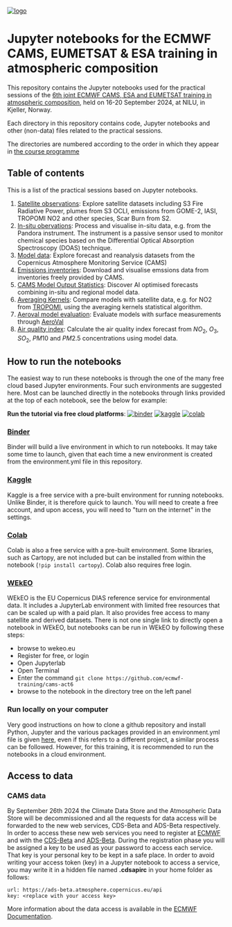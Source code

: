 [![logo](https://raw.githubusercontent.com/ecmwf-training/cams-act6/main/images/logoline.png)](https://atmosphere.copernicus.eu/6th-ecmwf-cams-esa-eumetsat-training-atmospheric-composition)

# Jupyter notebooks for the ECMWF CAMS, EUMETSAT & ESA training in atmospheric composition

This repository contains the Jupyter notebooks used for the practical sessions of the [6th joint ECMWF CAMS, ESA and EUMETSAT training in atmospheric composition](https://atmosphere.copernicus.eu/6th-ecmwf-cams-esa-eumetsat-training-atmospheric-composition),
held on 16-20 September 2024, at NILU, in Kjeller, Norway.

Each directory in this repository contains code, Jupyter notebooks and other (non-data) files related to the practical sessions.

The directories are numbered according to the order in which they appear in [the course programme](https://atmosphere.copernicus.eu/6th-ecmwf-cams-esa-eumetsat-training-atmospheric-composition)

## Table of contents
This is a list of the practical sessions based on Jupyter notebooks.

1. [Satellite observations](/01-satellite/): Explore satellite datasets including S3 Fire Radiative Power, plumes from S3 OCLI, emissions from GOME-2, IASI, TROPOMI NO2 and other species, Scar Burn from S2.
2. [In-situ obervations](/02-in-situ/): Process and visualise in-situ data, e.g. from the Pandora instrument. The instrument is a passive sensor used to monitor chemical species based on the Differential Optical Absorption Spectroscopy (DOAS) technique.
3. [Model data](/03-model/): Explore forecast and reanalysis datasets from the Copernicus Atmosphere Monitoring Service (CAMS)
4. [Emissions inventories](/04-emissions/): Download and visualise emssions data from inventories freely provided by CAMS.
5. [CAMS Model Output Statistics](/05-cams-mos/): Discover AI optimised forecasts combining in-situ and regional model data.
6. [Averaging Kernels](/06-ak/): Compare models with satellite data, e.g. for NO2 from [TROPOMI](https://www.tropomi.eu/), using the averaging kernels statistical algorithm.
7. [Aeroval model evaluation](/07-aeroval/): Evaluate models with surface measurements through [AeroVal](https://aeroval.met.no/)
8. [Air quality index](/08-aqi/): Calculate the air quality index forecast from $NO_2$, $O_3$, $SO_2$, $PM10$ and $PM2.5$ concentrations using model data.


## How to run the notebooks
The easiest way to run these notebooks is through the one of the many free cloud based Jupyter environments. Four such environments are suggested here. Most can be launched directly in the notebooks through links provided at the top of each notebook, see the below for example:

**Run the tutorial via free cloud platforms**: [![binder](https://mybinder.org/badge.svg)](https://mybinder.org/v2/gh/ecmwf-training/cams-act6/main?labpath=jupyter-notebook-template.ipynb)
[![kaggle](https://kaggle.com/static/images/open-in-kaggle.svg)](https://kaggle.com/kernels/welcome?src=https://github.com/ecmwf-training/cams-act6/blob/main/jupyter-notebook-template.ipynb)
[![colab](https://colab.research.google.com/assets/colab-badge.svg)](https://colab.research.google.com/github/ecmwf-training/cams-act6/blob/main/jupyter-notebook-template.ipynb)

### [Binder](https://mybinder.org/)
Binder will build a live environment in which to run notebooks. It may take some time to launch, given that each time a new environment is created from the environment.yml file in this repository. 

### [Kaggle](https://www.kaggle.com/code)
Kaggle is a free service with a pre-built environment for running notebooks. Unlike Binder, it is therefore quick to launch. You will need to create a free account, and upon access, you will need to "turn on the internet" in the settings.

### [Colab](https://colab.research.google.com/)
Colab is also a free service with a pre-built environment. Some libraries, such as Cartopy, are not included but can be installed from within the notebook (`!pip install cartopy`). Colab also requires free login.

### [WEkEO](https://www.wekeo.eu/)
WEkEO is the EU Copernicus DIAS reference service for environmental data. It includes a JupyterLab environment with limited free resources that can be scaled up with a paid plan. It also provides free access to many satellite and derived datasets. There is not one single link to directly open a notebook in WEkEO, but notebooks can be run in WEkEO by following these steps:

- browse to wekeo.eu
- Register for free, or login
- Open Jupyterlab
- Open Terminal
- Enter the command `git clone https://github.com/ecmwf-training/cams-act6`
- browse to the notebook in the directory tree on the left panel

### Run locally on your computer
Very good instructions on how to clone a github repository and install Python, Jupyter and the various packages provided in an environment.yml file is given [here](https://handbook.climaax.eu/notebooks/workflows_how_to/cli.html), even if this refers to a different project, a similar process can be followed. However, for this training, it is recommended to run the notebooks in a cloud environment.

## Access to data

### CAMS data
By September 26th 2024 the Climate Data Store and the Atmospheric Data Store will be decommissioned and all the requests for data access will be forwarded to the new web services, CDS-Beta and ADS-Beta respectively. In order to access these new web services you need to register at [ECMWF](https://www.ecmwf.int/) and with the [CDS-Beta](https://cds-beta.climate.copernicus.eu/) and [ADS-Beta](https://ads-beta.atmosphere.copernicus.eu/). During the registration phase you will be assigned a key to be used as your password to access each service. That key is your personal key to be kept in a safe place. In order to avoid writing your access token (key) in a Jupyter notebook to access a service, you may write it in a hidden file named **.cdsapirc** in your home folder as follows:
```
url: https://ads-beta.atmosphere.copernicus.eu/api
key: <replace with your access key>
```
More information about the data access is available in the [ECMWF Documentation](https://confluence.ecmwf.int/display/CKB/Please+read%3A+CDS+and+ADS+migrating+to+new+infrastructure%3A+Common+Data+Store+%28CDS%29+Engine). 
